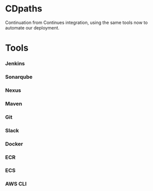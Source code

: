 # CDpaths

<p>Continuation from Continues integration, using the same tools now to automate our deployment.</p>

<h1>Tools</h1>
<h3>Jenkins</h3>
<h3>Sonarqube</h3>
<h3>Nexus</h3>
<h3>Maven</h3>
<h3>Git</h3>
<h3>Slack</h3>
<h3>Docker</h3>
<h3>ECR</h3>
<h3>ECS</h3>
<h3>AWS CLI</h3>